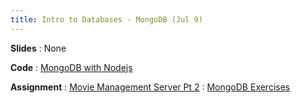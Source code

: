 ```yaml
---
title: Intro to Databases - MongoDB (Jul 9)
---
```


**Slides**
: None

**Code**
: [MongoDB with Nodejs](https://github.com/RamezRagaay/Mongo-DB)

**Assignment**
: [Movie Management Server Pt 2](https://alikrema.github.io/nodejs-course/assignment_2/)
: [MongoDB Exercises](https://alikrema.github.io/nodejs-course/assignment_3/)
